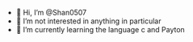 
- 👋 Hi, I’m @Shan0507
- 👀 I’m not interested in anything in particular
- 🌱 I’m currently learning the language c and Payton


<!---
Shan0507/Shan0507 is a ✨ special ✨ repository because its `README.md` (this file) appears on your GitHub profile.
You can click the Preview link to take a look at your changes.
--->
